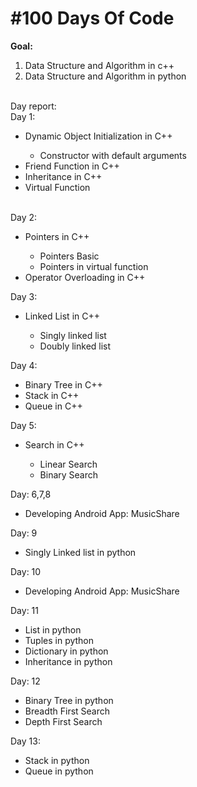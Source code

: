 # #100 Days Of Code

**Goal:** <br> 
1. Data Structure and Algorithm in c++ <br>
2. Data Structure and Algorithm in python <br><br>

Day report: <br>
Day 1: <br>
<ul>
<li> Dynamic Object Initialization in C++</li>
<ul>
<li>Constructor with default arguments</li>
</ul>
<li>Friend Function in C++</li>
<li>Inheritance in C++</li>
<li>Virtual Function</li>
</ul>
<br>
Day 2: <br>
<ul>
	<li>Pointers in C++</li>
		<ul>
			<li>Pointers Basic</li>
			<li>Pointers in virtual function</li>
		</ul>
	<li>Operator Overloading in C++</li>
</ul>
Day 3: <br>
<ul>
	<li>Linked List in C++</li>
		<ul>
			<li>Singly linked list</li>
			<li>Doubly linked list</li>
		</ul>
</ul>
Day 4: <br>
<ul>
	<li>Binary Tree in C++</li>
	<li>Stack in C++</li>
	<li>Queue in C++</li>		
</ul>
Day 5: <br>
<ul>
	<li>Search in C++</li>
	<ul>
		<li>Linear Search</li>
		<li>Binary Search</li>
	</ul>	
</ul>
Day: 6,7,8 <br>
<ul>
	<li>Developing Android App: MusicShare</li>
</ul>
Day: 9 <br>
<ul>
	<li>Singly Linked list in python</li>
</ul>
Day: 10 <br>
<ul>
	<li>Developing Android App: MusicShare</li>
</ul>
Day: 11<br>
<ul>
	<li>List in python</li>
	<li>Tuples in python</li>
	<li>Dictionary in python</li>
	<li>Inheritance in python</li>
</ul>
Day: 12<br>
<ul>
	<li>Binary Tree in python</li>
	<li>Breadth First Search</li>
	<li>Depth First Search</li>
</ul>
Day 13:<br>
<ul>
	<li>Stack in python</li>
	<li>Queue in python</li>
</ul>
